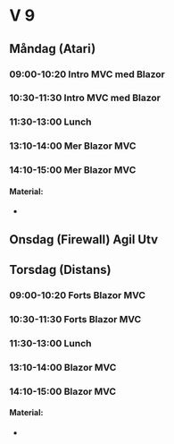 # V 9
## Måndag (Atari)
### 09:00-10:20 Intro MVC med Blazor
### 10:30-11:30 Intro MVC med Blazor
### 11:30-13:00 Lunch
### 13:10-14:00 Mer Blazor MVC
### 14:10-15:00 Mer Blazor MVC

#### Material:
* 

## Onsdag (Firewall) Agil Utv
  
## Torsdag (Distans)
### 09:00-10:20 Forts Blazor MVC
### 10:30-11:30 Forts Blazor MVC
### 11:30-13:00 Lunch
### 13:10-14:00 Blazor MVC
### 14:10-15:00 Blazor MVC

#### Material:
* 